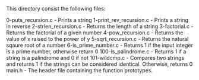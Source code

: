 This directory consist the following files:

0-puts_recursion.c - Prints a string
1-print_rev_recursion.c - Prints a string in reverse
2-strlen_recursion.c - Returns the length of a string
3-factorial.c - Returns the factorial of a given number
4-pow_recursion.c - Returns the value of x raised to the power of y
5-sqrt_recursion.c - Returns the natural sqaure root of a number
6-is_prime_number.c - Returns 1 if the input integer is a prime number, otherwise return 0
100-is_palindrome.c - Returns 1 if a string is a palindrome and 0 if not
101-wildcmp.c -	Compares two strings and returns 1 if the strings can be considered identical. Otherwise, returns 0
main.h - The header file containing the function prototypes.


